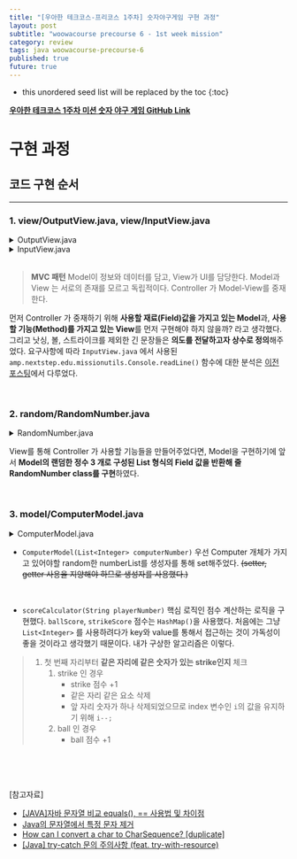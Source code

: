 ```yaml
---
title: "[우아한 테크코스-프리코스 1주차] 숫자야구게임 구현 과정"
layout: post
subtitle: "woowacourse precourse 6 - 1st week mission"
category: review
tags: java woowacourse-precourse-6
published: true
future: true
---
```


<!--more-->

* this unordered seed list will be replaced by the toc
{:toc}


**[우아한 테크코스 1주차 미션 숫자 야구 게임 GitHub Link](https://github.com/woowacourse-precourse/java-baseball-6)**

# 구현 과정

## 코드 구현 순서
***

### 1. view/OutputView.java, view/InputView.java
<details>
    <summary>OutputView.java</summary>

```java
    package baseball.view;

    public class OutputView {
        public static final String START_MESSAGE = "숫자 야구 게임을 시작합니다.";
        public static final String END_MASSAGE = "3스트라이크\n3개의 숫자를 모두 맞히셨습니다! 게임 종료";
        public static final String RESTART_MESSAGE = "게임을 새로 시작하려면 1, 종료하려면 2를 입력하세요.";

        public void printStartMessage() {
        System.out.println(START_MESSAGE);
        }

        public void printRestartMessage() {
        System.out.println(RESTART_MESSAGE);
        }

        public void printEndMessage() {
        System.out.println(END_MASSAGE);
        }

        public void printNothingScore() {
        System.out.println("낫싱");
        }

        public void printBallStrikeScore(int ballScore, int strikeScore) {
        System.out.println(ballScore+"볼 "+strikeScore+"스트라이크");
        }

    }
```
</details>
<details>
    <summary>InputView.java</summary>

```java
package baseball.view;

import camp.nextstep.edu.missionutils.Console;

public class InputView {
    public static final String PRE_INPUT_MESSAGE = "숫자를 입력해주세요 : ";

    public String inputPlayerNumber() {
        System.out.println(PRE_INPUT_MESSAGE);
        return Console.readLine();
    }

    public String inputRestartNumber() {
        return Console.readLine();
    }
}

```
</details>
</br>


> **MVC 패턴**
Model이 정보와 데이터를 담고, View가 UI를 담당한다. 
Model과 View 는 서로의 존재를 모르고 독립적이다.
Controller 가 Model-View를 중재한다. 

먼저 Controller 가 중재하기 위해 **사용할 재료(Field)값을 가지고 있는 Model**과, **사용할 기능(Method)를 가지고 있는 View**를 먼저 구현해야 하지 않을까? 라고 생각했다. 그리고 낫싱, 볼, 스트라이크를 제외한 긴 문장들은 **의도를 전달하고자 상수로 정의**해주었다.
요구사항에 따라 `InputView.java` 에서 사용된 `amp.nextstep.edu.missionutils.Console.readLine()` 함수에 대한 분석은 [이전 포스팅](https://hye807n.github.io/review/woowacourse-precourse-6-java-baseball-3.html)에서 다루었다.

<br/>

### 2. random/RandomNumber.java
<details>
    <summary>RandomNumber.java</summary>
    
```java
package baseball.Random;

import camp.nextstep.edu.missionutils.Randoms;
import java.util.ArrayList;
import java.util.List;

public class RandomNumber {

    public List<Integer> randomNumberGenerator() {
        List<Integer> randomNumberList = new ArrayList<>();

        while (randomNumberList.size() < 3) {
            int randomNumber = Randoms.pickNumberInRange(1, 9);
            if (!randomNumberList.contains(randomNumber)) {
                randomNumberList.add(randomNumber);
            }
        }
        return randomNumberList;
    }
}

```
</details>


View를 통해 Controller 가 사용할 기능들을 만들어주었다면, Model을 구현하기에 앞서 **Model의 랜덤한 정수 3 개로 구성된 List 형식의 Field 값을 반환해 줄 RandomNumber class를 구현**하였다.

<br/>

### 3. model/ComputerModel.java
<details>
    <summary>ComputerModel.java</summary>
    
```java
package baseball.model;

import java.util.HashMap;
import java.util.List;
import java.util.Map;

public class ComputerModel {
    private String computerNumber;

    public ComputerModel(List<Integer> computerNumber) {
        this.computerNumber = computerNumber.toString();
    }

    public Map<String, Integer> scoreCalculator(String playerNumber) {
        Map<String, Integer> scoreCounter = new HashMap<String, Integer>();
        String computerNumber = this.computerNumber;
        scoreCounter.put("ballScore", 0);
        scoreCounter.put("strikeScore", 0);

        for (int i = 0; i < computerNumber.length(); i++) {
            if (computerNumber.charAt(i) == playerNumber.charAt(i)) {
                String sameNumber = String.valueOf(computerNumber.charAt(i));
                scoreCounter.put("strikeScore",(scoreCounter.get("strikeScore") + 1));
                computerNumber = computerNumber.replace(sameNumber, "");
                playerNumber = playerNumber.replace(sameNumber, "");
                i--;
            }
            if (computerNumber.contains(Character.toString(playerNumber.charAt(i)))) {
                scoreCounter.put("ballScore",(scoreCounter.get("ballScore") + 1));
            }
        }
        return scoreCounter;
    }
}


```
</details>

*  `ComputerModel(List<Integer> computerNumber)`
우선 Computer 개체가 가지고 있어야할 random한 numberList를 생성자를 통해 set해주었다. ~~(setter, getter 사용을 지양해야 하므로 생성자를 사용했다.)~~ 
<br/>


* `scoreCalculator(String playerNumber)`
핵심 로직인 점수 계산하는 로직을 구현했다. `ballScore`, `strikeScore` 점수는 `HashMap()`을 사용했다. 처음에는 그냥 `List<Integer>` 를 사용하려다가 key와 value를 통해서 접근하는 것이 가독성이 좋을 것이라고 생각했기 때문이다. 내가 구상한 알고리즘은 이렇다.  
>   1. 첫 번째 자리부터 **같은 자리에 같은 숫자가 있는 strike인지** 체크
>       1. strike 인 경우
>           * strike 점수 +1
>           * 같은 자리 같은 요소 삭제
>           * 앞 자리 숫자가 하나 삭제되었으므로 index 변수인 `i`의 값을 유지하기 위해 `i--;`
>       2. ball 인 경우
>           * ball 점수 +1

<br/>
<br/>
<br/>

[참고자료]<br/>

* [[JAVA]자바 문자열 비교 equals(), == 사용법 및 차이점](https://lnsideout.tistory.com/entry/JAVA%EC%9E%90%EB%B0%94-%EB%AC%B8%EC%9E%90%EC%97%B4-%EB%B9%84%EA%B5%90-equals-%EC%82%AC%EC%9A%A9%EB%B2%95-%EB%B0%8F-%EC%B0%A8%EC%9D%B4%EC%A0%90)
* [Java의 문자열에서 특정 문자 제거](https://www.techiedelight.com/ko/remove-certain-characters-from-string-java/)
* [How can I convert a char to CharSequence? [duplicate]](https://stackoverflow.com/questions/56056419/how-can-i-convert-a-char-to-charsequence)
* [[Java] try-catch 문의 주의사항 (feat. try-with-resource)](https://parkadd.tistory.com/66)